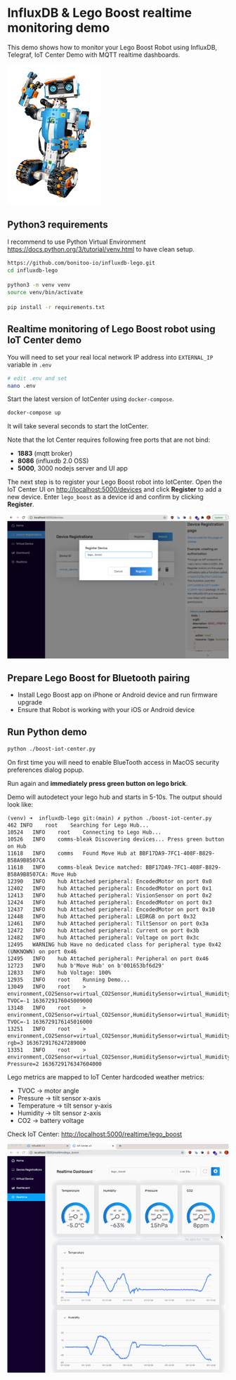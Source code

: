 # InfluxDB & Lego Boost realtime monitoring demo

This demo shows how to monitor your Lego Boost Robot using InfluxDB, Telegraf, IoT Center Demo with MQTT realtime
dashboards.

![img.png](docs/boost-robot.png)

## Python3 requirements

I recommend to use Python Virtual Environment <https://docs.python.org/3/tutorial/venv.html>
to have clean setup.

```bash
https://github.com/bonitoo-io/influxdb-lego.git
cd influxdb-lego

python3 -m venv venv
source venv/bin/activate

pip install -r requirements.txt
```

## Realtime monitoring of Lego Boost robot using IoT Center demo

You will need to set your real local network IP address into `EXTERNAL_IP` variable in `.env`

```bash
# edit .env and set 
nano .env
```

Start the latest version of IotCenter using `docker-compose`.

```bash
docker-compose up
```

It will take several seconds to start the IotCenter.

Note that the Iot Center requires following free ports that are not bind:

- **1883** (mqtt broker)
- **8086** (influxdb 2.0 OSS)
- **5000**, 3000 nodejs server and UI app

The next step is to register your Lego Boost robot into IotCenter. Open the IoT Center UI
on <http://localhost:5000/devices> and click **Register** to add a new device. Enter `lego_boost` as a device id and
confirm by clicking **Register**.

![screen](docs/register.png)

## Prepare Lego Boost for Bluetooth pairing

- Install Lego Boost app on iPhone or Android device and run firmware upgrade
- Ensure that Robot is working with your iOS or Android device

## Run Python demo

```bash
python ./boost-iot-center.py
```

On first time you will need to enable BlueTooth access in MacOS security preferences dialog popup.

Run again and **immediately press green button on lego brick**.

Demo will autodetect your lego hub and starts in 5-10s. The output should look like:

```text
(venv) ➜  influxdb-lego git:(main) ✗ python ./boost-iot-center.py
462	INFO	root	Searching for Lego Hub...
10524	INFO	root	Connecting to Lego Hub...
10526	INFO	comms-bleak	Discovering devices... Press green button on Hub
11618	INFO	comms	Found Move Hub at BBF17DA9-7FC1-408F-B829-B58A9B8507CA
11618	INFO	comms-bleak	Device matched: BBF17DA9-7FC1-408F-B829-B58A9B8507CA: Move Hub
12390	INFO	hub	Attached peripheral: EncodedMotor on port 0x0
12402	INFO	hub	Attached peripheral: EncodedMotor on port 0x1
12413	INFO	hub	Attached peripheral: VisionSensor on port 0x2
12424	INFO	hub	Attached peripheral: EncodedMotor on port 0x3
12437	INFO	hub	Attached peripheral: EncodedMotor on port 0x10
12448	INFO	hub	Attached peripheral: LEDRGB on port 0x32
12461	INFO	hub	Attached peripheral: TiltSensor on port 0x3a
12472	INFO	hub	Attached peripheral: Current on port 0x3b
12482	INFO	hub	Attached peripheral: Voltage on port 0x3c
12495	WARNING	hub	Have no dedicated class for peripheral type 0x42 (UNKNOWN) on port 0x46
12495	INFO	hub	Attached peripheral: Peripheral on port 0x46
12723	INFO	hub	b'Move Hub' on b'001653bf6d29'
12833	INFO	hub	Voltage: 100%
12935	INFO	root	Running Demo...
13049	INFO	root	> environment,CO2Sensor=virtual_CO2Sensor,HumiditySensor=virtual_HumiditySensor,PressureSensor=virtual_PressureSensor,TVOCSensor=virtual_TVOCSensor,clientId=lego_boost TVOC=-1 1636729176045009000
13148	INFO	root	> environment,CO2Sensor=virtual_CO2Sensor,HumiditySensor=virtual_HumiditySensor,PressureSensor=virtual_PressureSensor,TVOCSensor=virtual_TVOCSensor,clientId=lego_boost TVOC=-1 1636729176145016000
13251	INFO	root	> environment,CO2Sensor=virtual_CO2Sensor,HumiditySensor=virtual_HumiditySensor,PressureSensor=virtual_PressureSensor,TVOCSensor=virtual_TVOCSensor,clientId=lego_boost rgb=3 1636729176247289000
13351	INFO	root	> environment,CO2Sensor=virtual_CO2Sensor,HumiditySensor=virtual_HumiditySensor,PressureSensor=virtual_PressureSensor,TVOCSensor=virtual_TVOCSensor,clientId=lego_boost Pressure=2 1636729176347604000
```

Lego metrics are mapped to IoT Center hardcoded weather metrics:

- TVOC -> motor angle
- Pressure -> tilt sensor x-axis
- Temperature -> tilt sensor y-axis
- Humidity -> tilt sensor z-axis
- CO2 -> battery voltage

Check IoT Center: [http://localhost:5000/realtime/lego_boost](http://localhost:5000/realtime/lego_boost)

![screen](docs/iot-center-lego-stream.gif)

